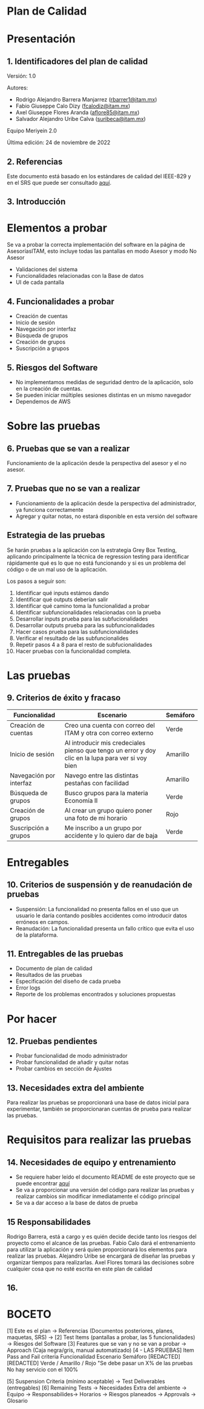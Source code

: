 # Plan de Calidad

# Presentación 

## 1. Identificadores del plan de calidad

Versión: 1.0 

Autores: 

+ Rodrigo Alejandro Barrera Manjarrez (rbarrer1@itam.mx)
+ Fabio Giuseppe Calo Dizy (fcalodiz@itam.mx)
+ Axel Giuseppe Flores Aranda (aflore85@itam.mx)
+ Salvador Alejandro Uribe Calva (suribeca@itam.mx)

Equipo Meriyein 2.0

Última edición: 24 de noviembre de 2022

## 2. Referencias

Este documento está basado en los estándares de calidad del IEEE-829 y en el SRS que puede ser consultado [aquí](https://github.com/Asesorias-ITAM/AsesoriasITAM/blob/main/SRS.md).

## 3. Introducción

# Elementos a probar
Se va a probar la correcta implementación del software en la página de AsesoríasITAM, esto incluye todas las pantallas en modo Asesor y modo No Asesor 
* Validaciones del sistema 
* Funcionalidades relacionadas con la Base de datos
* UI de cada pantalla

## 4. Funcionalidades a probar

* Creación de cuentas
* Inicio de sesión 
* Navegación por interfaz
* Búsqueda de grupos
* Creación de grupos
* Suscripción a grupos


## 5. Riesgos del Software

* No implementamos medidas de seguridad dentro de la aplicación, solo en la creación de cuentas.
* Se pueden iniciar múltiples sesiones distintas en un mismo navegador
* Dependemos de AWS

# Sobre las pruebas

## 6. Pruebas que se van a realizar
Funcionamiento de la aplicación desde la perspectiva del asesor y el no asesor.

## 7. Pruebas que no se van a realizar

* Funcionamiento de la aplicación desde la perspectiva del administrador, ya funciona correctamente
* Agregar y quitar notas, no estará disponible en esta versión del software

## Estrategia de las pruebas

Se harán pruebas a la aplicación con la estrategia Grey Box Testing, aplicando principalmente la técnica de regression testing para identificar rápidamente qué es lo que no está funcionando y si es un problema del código o de un mal uso de la aplicación.

Los pasos a seguir son:

1. Identificar qué inputs estámos dando
2. Identificar qué outputs deberían salir
3. Identificar qué camino toma la funcionalidad a probar
4. Identificar subfuncionalidades relacionadas con la prueba
5. Desarrollar inputs prueba para las subfucionalidades
6. Desarrollar outputs prueba para las subfuncionalidades
7. Hacer casos prueba para las subfuncionalidades
8. Verificar el resultado de las subfuncionalides
9. Repetir pasos 4 a 8 para el resto de subfucionalidades
10. Hacer pruebas con la funcionalidad completa.

# Las pruebas

## 9. Criterios de éxito y fracaso
| Funcionalidad     | Escenario   | Semáforo      |
|-------------------|-------------|---------------|
| Creación de cuentas     | Creo una cuenta con correo del ITAM y otra con correo externo                                       | Verde    |
| Inicio de sesión        | Al introducir mis credeciales pienso que tengo un error y doy clic en la lupa para ver si voy bien  | Amarillo |
| Navegación por interfaz | Navego entre las distintas pestañas con facilidad                                                   | Amarillo |
| Búsqueda de grupos      | Busco grupos para la materia Economía II                                                            | Verde    |
| Creación de grupos      | Al crear un grupo quiero poner una foto de mi horario                                               | Rojo | 
| Suscripción a grupos    | Me inscribo a un grupo por accidente y lo quiero dar de baja                                        | Verde |

# Entregables

## 10. Criterios de suspensión y de reanudación de pruebas

* Suspensión: La funcionalidad no presenta fallos en el uso que un usuario le daría contando posibles accidentes como introducir datos erróneos en campos.
* Reanudación: La funcionalidad presenta un fallo crítico que evita el uso de la plataforma.

## 11. Entregables de las pruebas

* Documento de plan de calidad
* Resultados de las pruebas
* Especificación del diseño de cada prueba
* Error logs
* Reporte de los problemas encontrados y soluciones propuestas

# Por hacer

## 12. Pruebas pendientes

* Probar funcionalidad de modo administrador
* Probar funcionalidad de añadir y quitar notas
* Probar cambios en sección de Ajustes

## 13. Necesidades extra del ambiente

Para realizar las pruebas se proporcionará una base de datos inicial para experimentar, también se proporcionaran cuentas de prueba para realizar las pruebas.

# Requisitos para realizar las pruebas

## 14. Necesidades de equipo y entrenamiento
* Se requiere haber leído el documento README de este proyecto que se puede encontrar [aquí](https://github.com/Asesorias-ITAM/AsesoriasITAM/blob/main/README.md)
* Se va a proporcionar una versión del código para realizar las pruebas y realizar cambios sin modificar inmediatamente el código principal
* Se va a dar acceso a la base de datos de prueba

## 15 Responsabilidades

Rodrigo Barrera, está a cargo y es quién decide decide tanto los riesgos del proyecto como el alcance de las pruebas.
Fabio Calo dará el entrenamiento para utilizar la aplicación y será quien proporcionará los elementos para realizar las pruebas.
Alejandro Uribe se encargará de diseñar las pruebas y organizar tiempos para realizarlas.
Axel Flores tomará las decisiones sobre cualquier cosa que no esté escrita en este plan de calidad

## 16. 

# BOCETO
[1] Este es el plan -> Referencias (Documentos posteriores, planes, maquetas, SRS) ->
[2] Test Items (pantallas a probar, las 5 funcionalidades) -> Riesgos del Software
[3] Features que se van y no se van a probar -> Approach (Caja negra/gris, manual automatizado)
[4 - LAS PRUEBAS] Item Pass and Fail criteria
	Funcionalidad		Escenario	Semáforo
  	  [REDACTED]		[REDACTED]	Verde / Amarillo / Rojo
						"Se debe pasar un X% de las pruebas
No hay servicio con el 100%

[5] Suspension Criteria (mínimo aceptable) -> Test Deliverables (entregables)
[6] Remaining Tests -> Necesidades Extra del ambiente -> 
    Equipo -> Responsabilides-> Horarios -> Riesgos planeados -> Approvals -> Glosario	
